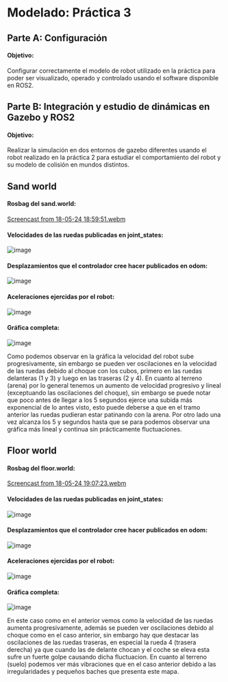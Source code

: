 # Modelado: Práctica 3

## Parte A: Configuración

#### Objetivo:
Configurar correctamente el modelo de robot utilizado en la práctica para poder ser visualizado, operado y controlado usando el software disponible en ROS2.

## Parte B: Integración y estudio de dinámicas en Gazebo y ROS2

#### Objetivo:
Realizar la simulación en dos entornos de gazebo diferentes usando el robot realizado en la práctica 2 para estudiar el comportamiento del robot y su modelo de colisión en mundos distintos.

## Sand world

#### Rosbag del sand.world:

[Screencast from 18-05-24 18:59:51.webm](https://github.com/ToniLMM/practica3_modelado/assets/92941378/a25b9e17-093f-48ce-953c-2fb1f03efd4e)

#### Velocidades de las ruedas publicadas en joint_states:
![image](https://github.com/ToniLMM/practica3_modelado/assets/92941378/0a63a7a0-e23f-4c3d-87a8-4d7854824d51)

#### Desplazamientos que el controlador cree hacer publicados en odom:
![image](https://github.com/ToniLMM/practica3_modelado/assets/92941378/98436ab2-dd3b-42c5-98e4-fd3bdce67a3d)

#### Aceleraciones ejercidas por el robot:
![image](https://github.com/ToniLMM/practica3_modelado/assets/92941378/bf4d74b1-b1e4-4452-bb9c-c422a69fad29)

#### Gráfica completa:
![image](https://github.com/ToniLMM/practica3_modelado/assets/92941378/b43e4ef0-8f85-4ba5-8349-aa7ff8f008c9)

Como podemos observar en la gráfica la velocidad del robot sube progresivamente, sin embargo se pueden ver oscilaciones en la velocidad de las ruedas debido al choque con los cubos, primero en las ruedas delanteras (1 y 3) y luego en las traseras (2 y 4). En cuanto al terreno (arena) por lo general tenemos un aumento de velocidad progresivo y lineal (exceptuando las oscilaciones del choque), sin embargo se puede notar que poco antes de llegar a los 5 segundos ejerce una subida más exponencial de lo antes visto, esto puede deberse a que en el tramo anterior las ruedas pudieran estar patinando con la arena. Por otro lado una vez alcanza los 5 y segundos hasta que se para podemos observar una gráfica más lineal y continua sin prácticamente fluctuaciones.


## Floor world


#### Rosbag del floor.world:

[Screencast from 18-05-24 19:07:23.webm](https://github.com/ToniLMM/practica3_modelado/assets/92941378/660247c3-7653-4ea0-b90e-0da51eab2b74)

#### Velocidades de las ruedas publicadas en joint_states:
![image](https://github.com/ToniLMM/practica3_modelado/assets/92941378/87348575-8920-4b59-8999-48e89fb86ab0)

#### Desplazamientos que el controlador cree hacer publicados en odom:
![image](https://github.com/ToniLMM/practica3_modelado/assets/92941378/9ce5bb19-ca4c-4bbe-873c-ead3785a29e7)

#### Aceleraciones ejercidas por el robot:
![image](https://github.com/ToniLMM/practica3_modelado/assets/92941378/7aa6806e-43f4-4a39-a0f6-b2b64db5edc8)

#### Gráfica completa:
![image](https://github.com/ToniLMM/practica3_modelado/assets/92941378/f0f83930-1ec1-4637-be88-28db93db04e8)

En este caso como en el anterior vemos como la velocidad de las ruedas aumenta progresivamente, además se pueden ver oscilaciones debido al choque como en el caso anterior, sin embargo hay que destacar las oscilaciones de las ruedas traseras, en especial la rueda 4 (trasera derecha) ya que cuando las de delante chocan y el coche se eleva esta sufre un fuerte golpe causando dicha fluctuacion. En cuanto al terreno (suelo) podemos ver más vibraciones que en el caso anterior debido a las irregularidades y pequeños baches que presenta este mapa.


